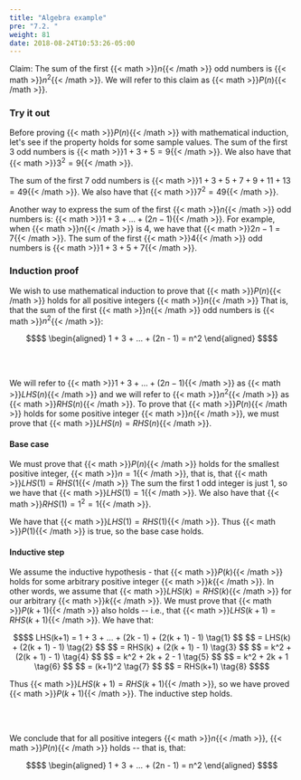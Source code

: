 ```yaml
---
title: "Algebra example"
pre: "7.2. "
weight: 81
date: 2018-08-24T10:53:26-05:00
---
```


Claim: The sum of the first {{< math >}}$n${{< /math >}} odd numbers is {{< math >}}$n^2${{< /math >}}. We will refer to this claim as {{< math >}}$P(n)${{< /math >}}.

### Try it out

Before proving {{< math >}}$P(n)${{< /math >}} with mathematical induction, let's see if the property holds for some sample values. The sum of the first 3 odd numbers is {{< math >}}$1 + 3 + 5 = 9${{< /math >}}. We also have that {{< math >}}$3^2 = 9${{< /math >}}.

The sum of the first 7 odd numbers is {{< math >}}$1 + 3 + 5 + 7 + 9 + 11 + 13 = 49${{< /math >}}. We also have that {{< math >}}$7^2 = 49${{< /math >}}.

Another way to express the sum of the first {{< math >}}$n${{< /math >}} odd numbers is: {{< math >}}$1 + 3 + ... + (2n - 1)${{< /math >}}. For example, when {{< math >}}$n${{< /math >}} is 4, we have that {{< math >}}$2n - 1 = 7${{< /math >}}. The sum of the first {{< math >}}$4${{< /math >}} odd numbers is {{< math >}}$1 + 3 + 5 + 7${{< /math >}}.

### Induction proof

We wish to use mathematical induction to prove that {{< math >}}$P(n)${{< /math >}} holds for all positive integers {{< math >}}$n${{< /math >}} That is, that the sum of the first {{< math >}}$n${{< /math >}} odd numbers is {{< math >}}$n^2${{< /math >}}:

```math
$$
\begin{aligned}
1 + 3 + ... + (2n - 1) = n^2
\end{aligned}
$$
```

<br>
<br>

We will refer to {{< math >}}$1 + 3 + ... + (2n - 1)${{< /math >}} as {{< math >}}$LHS(n)${{< /math >}} and we will refer to {{< math >}}$n^2${{< /math >}} as {{< math >}}$RHS(n)${{< /math >}}. To prove that {{< math >}}$P(n)${{< /math >}} holds for some positive integer {{< math >}}$n${{< /math >}}, we must prove that {{< math >}}$LHS(n) = RHS(n)${{< /math >}}.

#### Base case

We must prove that {{< math >}}$P(n)${{< /math >}} holds for the smallest positive integer, {{< math >}}$n = 1${{< /math >}}, that is, that {{< math >}}$LHS(1) = RHS(1${{< /math >}}  The sum the first 1 odd integer is just 1, so we have that {{< math >}}$LHS(1) = 1${{< /math >}}. We also have that {{< math >}}$RHS(1) = 1^2 = 1${{< /math >}}.

We have that {{< math >}}$LHS(1) = RHS(1)${{< /math >}}. Thus {{< math >}}$P(1)${{< /math >}} is true, so the base case holds.

#### Inductive step

We assume the inductive hypothesis - that {{< math >}}$P(k)${{< /math >}} holds for some arbitrary positive integer {{< math >}}$k${{< /math >}}. In other words, we assume that {{< math >}}$LHS(k) = RHS(k)${{< /math >}} for our arbitrary {{< math >}}$k${{< /math >}}. We must prove that {{< math >}}$P(k+1)${{< /math >}} also holds -- i.e., that {{< math >}}$LHS(k+1) = RHS(k+1)${{< /math >}}. We have that:

```math
$$
LHS(k+1) = 1 + 3 + ... + (2k - 1) + (2(k + 1) - 1) \tag{1}
$$
$$
= LHS(k) + (2(k + 1) - 1) \tag{2}
$$
$$
= RHS(k) + (2(k + 1) - 1) \tag{3}
$$
$$
= k^2 + (2(k + 1) - 1) \tag{4}
$$
$$
= k^2 + 2k + 2 - 1 \tag{5}
$$
$$
= k^2 + 2k + 1 \tag{6}
$$
$$
= (k+1)^2 \tag{7}
$$
$$
= RHS(k+1) \tag{8}
$$
```

Thus {{< math >}}$LHS(k+1) = RHS(k+1)${{< /math >}}, so we have proved {{< math >}}$P(k+1)${{< /math >}}. The inductive step holds.

<br><br>

We conclude that for all positive integers {{< math >}}$n${{< /math >}}, {{< math >}}$P(n)${{< /math >}} holds  -- that is, that:

```math
$$
\begin{aligned}
1 + 3 + ... + (2n - 1) = n^2
\end{aligned}
$$
```